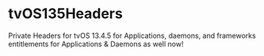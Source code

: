 # tvOS135Headers
Private Headers for tvOS 13.4.5 for Applications, daemons, and frameworks
entitlements for Applications & Daemons as well now!

